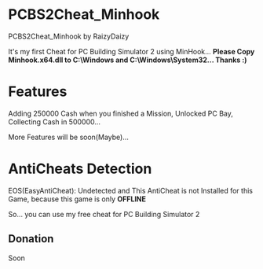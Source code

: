 # PCBS2Cheat_Minhook
PCBS2Cheat_Minhook by RaizyDaizy

It's my first Cheat for PC Building Simulator 2 using MinHook... **Please Copy Minhook.x64.dll to C:\Windows and C:\Windows\System32... Thanks :)**

# Features

Adding 250000 Cash when you finished a Mission, Unlocked PC Bay, Collecting Cash in 500000...

More Features will be soon(Maybe)...

# AntiCheats Detection

EOS(EasyAntiCheat): Undetected and This AntiCheat is not Installed for this Game, because this game is only **OFFLINE**

So... you can use my free cheat for PC Building Simulator 2 


## Donation 

Soon
